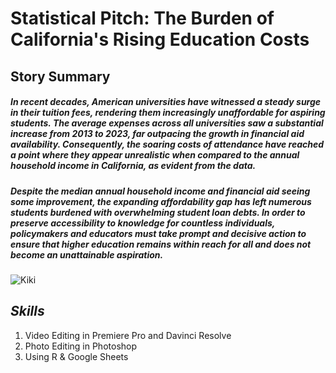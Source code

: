 # Statistical Pitch: The Burden of California's Rising Education Costs
## Story Summary 
##### In recent decades, American universities have witnessed a steady surge in their tuition fees, rendering them increasingly unaffordable for aspiring students. The average expenses across all universities saw a substantial increase from 2013 to 2023, far outpacing the growth in financial aid availability. Consequently, the soaring costs of attendance have reached a point where they appear unrealistic when compared to the annual household income in California, as evident from the data.

##### Despite the median annual household income and financial aid seeing some improvement, the expanding affordability gap has left numerous students burdened with overwhelming student loan debts. In order to preserve accessibility to knowledge for countless individuals, policymakers and educators must take prompt and decisive action to ensure that higher education remains within reach for all and does not become an unattainable aspiration.


![Kiki](https://github.com/kikidebruijne/j21-project/assets/140004293/f9a7b3a7-012f-46ea-8062-981dcf64e5e9)


## *Skills*
1. Video Editing in Premiere Pro and Davinci Resolve 
2. Photo Editing in Photoshop
3. Using R & Google Sheets

